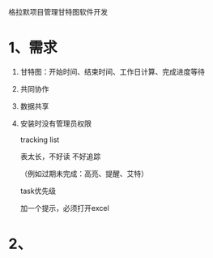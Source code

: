 格拉默项目管理甘特图软件开发

# 1、需求

1. 甘特图：开始时间、结束时间、工作日计算、完成进度等待

2. 共同协作

3. 数据共享

4. 安装时没有管理员权限

   

   

   

   tracking list

   表太长，不好读 不好追踪

   （例如过期未完成：高亮、提醒、艾特）

   task优先级

   

   

   加一个提示，必须打开excel

   

# 2、
